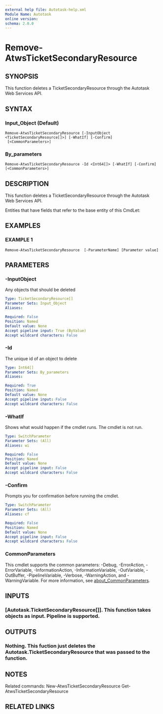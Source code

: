 ```yaml
---
external help file: Autotask-help.xml
Module Name: Autotask
online version:
schema: 2.0.0
---
```


# Remove-AtwsTicketSecondaryResource

## SYNOPSIS
This function deletes a TicketSecondaryResource through the Autotask Web Services API.

## SYNTAX

### Input_Object (Default)
```
Remove-AtwsTicketSecondaryResource [-InputObject <TicketSecondaryResource[]>] [-WhatIf] [-Confirm]
 [<CommonParameters>]
```

### By_parameters
```
Remove-AtwsTicketSecondaryResource -Id <Int64[]> [-WhatIf] [-Confirm] [<CommonParameters>]
```

## DESCRIPTION
This function deletes a TicketSecondaryResource through the Autotask Web Services API.

Entities that have fields that refer to the base entity of this CmdLet:

## EXAMPLES

### EXAMPLE 1
```
Remove-AtwsTicketSecondaryResource  [-ParameterName] [Parameter value]
```

## PARAMETERS

### -InputObject
Any objects that should be deleted

```yaml
Type: TicketSecondaryResource[]
Parameter Sets: Input_Object
Aliases:

Required: False
Position: Named
Default value: None
Accept pipeline input: True (ByValue)
Accept wildcard characters: False
```

### -Id
The unique id of an object to delete

```yaml
Type: Int64[]
Parameter Sets: By_parameters
Aliases:

Required: True
Position: Named
Default value: None
Accept pipeline input: False
Accept wildcard characters: False
```

### -WhatIf
Shows what would happen if the cmdlet runs.
The cmdlet is not run.

```yaml
Type: SwitchParameter
Parameter Sets: (All)
Aliases: wi

Required: False
Position: Named
Default value: None
Accept pipeline input: False
Accept wildcard characters: False
```

### -Confirm
Prompts you for confirmation before running the cmdlet.

```yaml
Type: SwitchParameter
Parameter Sets: (All)
Aliases: cf

Required: False
Position: Named
Default value: None
Accept pipeline input: False
Accept wildcard characters: False
```

### CommonParameters
This cmdlet supports the common parameters: -Debug, -ErrorAction, -ErrorVariable, -InformationAction, -InformationVariable, -OutVariable, -OutBuffer, -PipelineVariable, -Verbose, -WarningAction, and -WarningVariable. For more information, see [about_CommonParameters](http://go.microsoft.com/fwlink/?LinkID=113216).

## INPUTS

### [Autotask.TicketSecondaryResource[]]. This function takes objects as input. Pipeline is supported.
## OUTPUTS

### Nothing. This fuction just deletes the Autotask.TicketSecondaryResource that was passed to the function.
## NOTES
Related commands:
New-AtwsTicketSecondaryResource
 Get-AtwsTicketSecondaryResource

## RELATED LINKS

